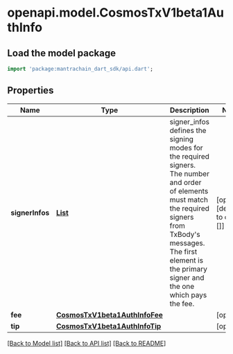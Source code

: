 # openapi.model.CosmosTxV1beta1AuthInfo

## Load the model package
```dart
import 'package:mantrachain_dart_sdk/api.dart';
```

## Properties
Name | Type | Description | Notes
------------ | ------------- | ------------- | -------------
**signerInfos** | [**List<CosmosTxV1beta1SignerInfo>**](CosmosTxV1beta1SignerInfo.md) | signer_infos defines the signing modes for the required signers. The number and order of elements must match the required signers from TxBody's messages. The first element is the primary signer and the one which pays the fee. | [optional] [default to const []]
**fee** | [**CosmosTxV1beta1AuthInfoFee**](CosmosTxV1beta1AuthInfoFee.md) |  | [optional] 
**tip** | [**CosmosTxV1beta1AuthInfoTip**](CosmosTxV1beta1AuthInfoTip.md) |  | [optional] 

[[Back to Model list]](../README.md#documentation-for-models) [[Back to API list]](../README.md#documentation-for-api-endpoints) [[Back to README]](../README.md)


